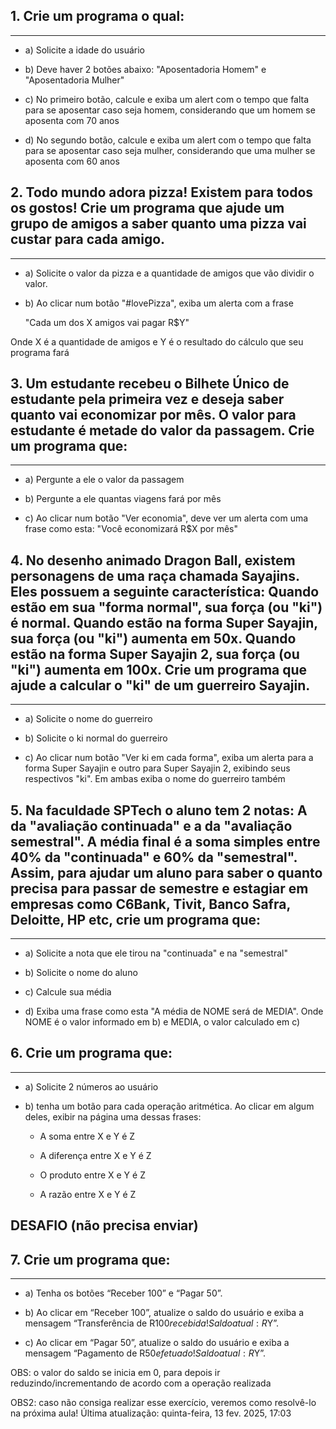 ## 1. Crie um programa o qual:  
---

- a) Solicite a idade do usuário  

- b) Deve haver 2 botões abaixo: "Aposentadoria Homem" e "Aposentadoria Mulher"  

- c) No primeiro botão, calcule e exiba um alert com o tempo que falta para se aposentar  caso seja homem, considerando que um homem se aposenta com 70 anos  

- d) No segundo botão, calcule e exiba um alert com o tempo que falta para se aposentar caso seja mulher, considerando que uma mulher se aposenta com 60 anos  


## 2. Todo mundo adora pizza! Existem para todos os gostos! Crie um programa que ajude um grupo de amigos a saber quanto uma pizza vai custar para cada amigo.  

---
- a) Solicite o valor da pizza e a quantidade de amigos que vão dividir o valor.  

- b) Ao clicar num botão "#lovePizza", exiba um alerta com a frase  

     "Cada um dos X amigos vai pagar R$Y"  

Onde X é a quantidade de amigos e Y é o resultado do cálculo que seu programa fará  


## 3. Um estudante recebeu o Bilhete Único de estudante pela primeira vez e deseja saber quanto vai economizar por mês. O valor para estudante é metade do valor da passagem. Crie um programa que:  

---
- a) Pergunte a ele o valor da passagem  

- b) Pergunte a ele quantas viagens fará por mês  

- c) Ao clicar num botão "Ver economia", deve ver um alerta com uma frase como esta: "Você economizará R$X por mês"  


## 4. No desenho animado Dragon Ball, existem personagens de uma raça chamada Sayajins. Eles possuem a seguinte característica: Quando estão em sua "forma normal", sua força (ou "ki") é normal. Quando estão na forma Super Sayajin, sua força (ou "ki") aumenta em 50x. Quando estão na forma Super Sayajin 2, sua força (ou "ki") aumenta em 100x. Crie um programa que ajude a calcular o "ki" de um guerreiro Sayajin.  

---
- a) Solicite o nome do guerreiro  

- b) Solicite o ki normal do guerreiro  

- c) Ao clicar num botão "Ver ki em cada forma", exiba um alerta para a forma Super Sayajin e outro para Super Sayajin 2, exibindo seus respectivos "ki". Em ambas exiba o nome do guerreiro também  


## 5. Na faculdade SPTech o aluno tem 2 notas: A da "avaliação continuada" e a da "avaliação semestral". A média final é a soma simples entre 40% da "continuada" e 60% da "semestral". Assim, para ajudar um aluno para saber o quanto precisa para passar de semestre e estagiar em empresas como C6Bank, Tivit, Banco Safra, Deloitte, HP etc, crie um programa que: 

--- 
- a) Solicite a nota que ele tirou na "continuada" e na "semestral"  

- b) Solicite o nome do aluno  

- c) Calcule sua média  

- d) Exiba uma frase como esta "A média de NOME será de MEDIA". Onde NOME é o valor informado em b) e MEDIA, o valor calculado em c)  
  

## 6. Crie um programa que:  

---
- a) Solicite 2 números ao usuário  

- b) tenha um botão para cada operação aritmética. Ao clicar em algum deles, exibir na página uma dessas frases:  

   - A soma entre X e Y é Z  

   - A diferença entre X e Y é Z  

   - O produto entre X e Y é Z  

   - A razão entre X e Y é Z         


## DESAFIO (não precisa enviar)
## 7. Crie um programa que:  

---
- a) Tenha os botões “Receber 100” e “Pagar 50”.  

- b) Ao clicar em “Receber 100”, atualize o saldo do usuário e exiba a mensagem “Transferência de R$100 recebida! Saldo atual: R$Y”. 

- c) Ao clicar em “Pagar 50”, atualize o saldo do usuário e exiba a mensagem “Pagamento de R$50 efetuado! Saldo atual: R$Y”. 

OBS: o valor do saldo se inicia em 0, para depois ir reduzindo/incrementando de acordo com a operação realizada 

OBS2: caso não consiga realizar esse exercício, veremos como resolvê-lo na próxima aula!
Última atualização: quinta-feira, 13 fev. 2025, 17:03